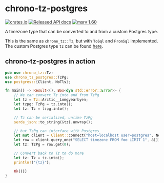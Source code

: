 # chrono-tz-postgres

[![crates.io](https://img.shields.io/crates/v/chrono-tz-postgres.svg)](https://crates.io/crates/chrono-tz-postgres)
[![Released API docs](https://docs.rs/chrono-tz-postgres/badge.svg)](https://docs.rs/chrono-tz-postgres)
[![msrv 1.60](https://img.shields.io/badge/msrv-1.60-dea584.svg)](https://github.com/rust-lang/rust/releases/tag/1.60.0)

A timezone type that can be converted to and from a custom Postgres type.

This is the same as `chrono_tz::Tz`, but with `ToSql` and `FromSql` implemented.
The custom Postgres type `tz` can be found [here](tz.sql).

## chrono-tz-postgres in action

```rust
pub use chrono_tz::Tz;
use chrono_tz_postgres::TzPg;
use postgres::{Client, NoTls};

fn main() -> Result<(), Box<dyn std::error::Error>> {
    // We can convert Tz into and from TzPg
    let tz = Tz::Arctic__Longyearbyen;
    let tzpg: TzPg = tz.into();
    let tz: Tz = tzpg.into();

    // Tz can be serialized, unlike TzPg
    serde_json::to_string(&tz).unwrap();

    // but TzPg can interface with Postgres
    let mut client = Client::connect("host=localhost user=postgres", NoTls)?;
    let row = client.query_one("SELECT timezone FROM foo LIMIT 1", &[])?;
    let tz: TzPg = row.get(0);

    // Convert back to Tz to do more
    let tz: Tz = tz.into();
    println!("{tz}");

    Ok(())
}
```
